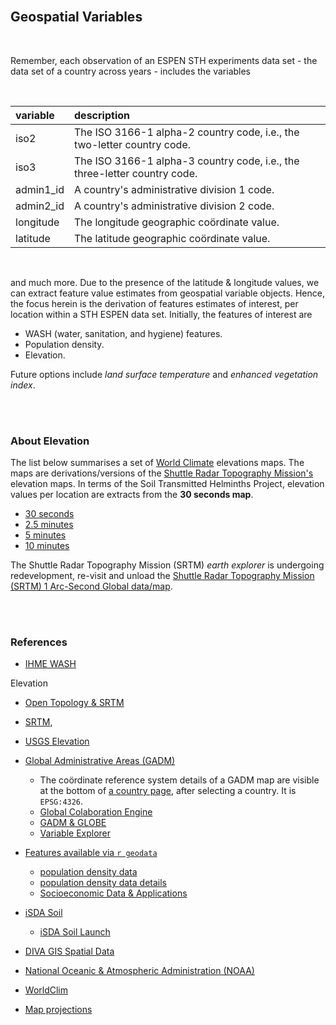 <br>

## Geospatial Variables

<br>

Remember, each observation of an ESPEN STH experiments data set - the data set of a country across years - includes the variables

<br>

variable | description
:--- | :---
iso2 | The ISO 3166-1 alpha-2 country code, i.e., the two-letter country code.
iso3 | The ISO 3166-1 alpha-3 country code, i.e., the three-letter country code.
admin1_id | A country's administrative division 1 code.
admin2_id | A country's administrative division 2 code.
longitude | The longitude geographic co&ouml;rdinate value.
latitude | The latitude geographic co&ouml;rdinate value.

<br>

and much more.  Due to the presence of the latitude & longitude values, we can extract feature value estimates from 
geospatial variable objects.  Hence, the focus herein is the derivation of features estimates of interest, per location 
within a STH ESPEN data set.  Initially, the features of interest are 

* WASH (water, sanitation, and hygiene) features.
* Population density.
* Elevation.

Future options include _land surface temperature_ and _enhanced vegetation index_.

<br>
<br>

### About Elevation

The list below summarises a set of [World Climate](https://worldclim.org/data/worldclim21.html) elevations maps.  The maps are
derivations/versions of the  [Shuttle Radar Topography Mission's](https://lpdaac.usgs.gov/products/srtmgl1v003/) elevation
maps.  In terms of the Soil Transmitted Helminths Project, elevation values per location are extracts from the **30 seconds map**.

* [30 seconds](https://biogeo.ucdavis.edu/data/worldclim/v2.1/base/wc2.1_30s_elev.zip)
* [2.5 minutes](https://biogeo.ucdavis.edu/data/worldclim/v2.1/base/wc2.1_2.5m_elev.zip)
* [5 minutes](https://biogeo.ucdavis.edu/data/worldclim/v2.1/base/wc2.1_5m_elev.zip)
* [10 minutes](https://biogeo.ucdavis.edu/data/worldclim/v2.1/base/wc2.1_10m_elev.zip)

The Shuttle Radar Topography Mission (SRTM) _earth explorer_ is undergoing redevelopment, re-visit and unload
the [Shuttle Radar Topography Mission (SRTM) 1 Arc-Second Global data/map](https://earthexplorer.usgs.gov).


<br>
<br>

### References

* [IHME WASH](https://www.healthdata.org/research-article/mapping-geographic-inequalities-access-drinking-water-and-sanitation-facilities-low)

Elevation
* [Open Topology & SRTM](https://www.opentopodata.org/datasets/srtm/)
* [SRTM](https://lpdaac.usgs.gov/products/srtmgl1v003/),
* [USGS Elevation](https://www.usgs.gov/centers/eros/science/usgs-eros-archive-digital-elevation-shuttle-radar-topography-mission-srtm-1?qt-science_center_objects=0#qt-science_center_objects)


* [Global Administrative Areas (GADM)](https://gadm.org)
  * The co&ouml;rdinate reference system details of a GADM map are visible at the bottom 
    of [a country page](https://gadm.org/download_country.html), after selecting a country.  It is ``EPSG:4326``.
  * [Global Colaboration Engine](http://globe.umbc.edu)
  * [GADM & GLOBE](http://globe.umbc.edu/documentation-overview/global-administrative-areas-gadm/)
  * [Variable Explorer](http://globe.umbc.edu/app/#/analysis/global-variables)  
  
* [Features available via ``r geodata``](https://github.com/rspatial/geodata#data)
  * [population density data](https://geodata.ucdavis.edu/geodata/pop/)
  * [population density data details](https://sedac.ciesin.columbia.edu/data/collection/gpw-v4/whatsnew)
  * [Socioeconomic Data & Applications](https://sedac.ciesin.columbia.edu/data/collection/gpw-v4/documentation)

* [iSDA Soil](https://www.isda-africa.com/isdasoil/)
  * [iSDA Soil Launch](https://envirometrix.nl/isdasoil-open-soil-data-for-africa/)
  
* [DIVA GIS Spatial Data](https://www.diva-gis.org/Data)
  
* [National Oceanic & Atmospheric Administration (NOAA)](https://www.ncdc.noaa.gov/cdo-web/datasets)

* [WorldClim](https://www.worldclim.org/data/index.html)
  
* [Map projections](https://www.usgs.gov/publications/map-projections)

<br>
<br>

<br>
<br>

<br>
<br>

<br>
<br>